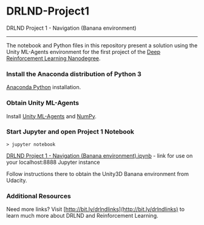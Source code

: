 # DRLND-Project1
DRLND Project 1 - Navigation (Banana environment)

---

The notebook and Python files in this repository present a solution using the Unity ML-Agents environment for the first project of the [Deep Reinforcement Learning Nanodegree](https://www.udacity.com/course/deep-reinforcement-learning-nanodegree--nd893).

### Install the Anaconda distribution of Python 3

[Anaconda Python](https://www.anaconda.com/download/#macos) installation.

### Obtain Unity ML-Agents

Install [Unity ML-Agents](https://github.com/Unity-Technologies/ml-agents/blob/master/docs/Installation.md) and [NumPy](http://www.numpy.org/).

### Start Jupyter and open Project 1 Notebook

```
> jupyter notebook
```

[DRLND Project 1 - Navigation (Banana environment).ipynb](http://localhost:8888/notebooks/DRLND%20Project%201%20-%20Navigation%20(Banana%20environment)/DRLND%20Project%201%20-%20Navigation%20(Banana%20environment).ipynb) - link for use on your localhost:8888 Jupyter instance

Follow instructions there to obtain the Unity3D Banana environment from Udacity.

### Additional Resources

Need more links? Visit [http://bit.ly/drlndlinks](http://bit.ly/drlndlinks) to learn much more about DRLND and Reinforcement Learning.
